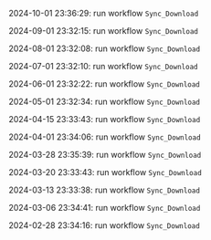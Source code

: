 2024-10-01 23:36:29: run workflow `Sync_Download` 

2024-09-01 23:32:15: run workflow `Sync_Download` 

2024-08-01 23:32:08: run workflow `Sync_Download` 

2024-07-01 23:32:10: run workflow `Sync_Download` 

2024-06-01 23:32:22: run workflow `Sync_Download` 

2024-05-01 23:32:34: run workflow `Sync_Download` 

2024-04-15 23:33:43: run workflow `Sync_Download` 

2024-04-01 23:34:06: run workflow `Sync_Download` 

2024-03-28 23:35:39: run workflow `Sync_Download` 

2024-03-20 23:33:43: run workflow `Sync_Download` 

2024-03-13 23:33:38: run workflow `Sync_Download` 

2024-03-06 23:34:41: run workflow `Sync_Download` 

2024-02-28 23:34:16: run workflow `Sync_Download` 


